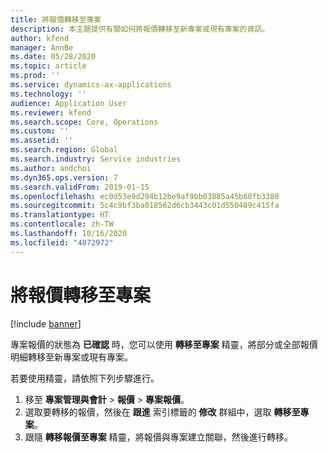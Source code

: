 ```yaml
---
title: 將報價轉移至專案
description: 本主題提供有關如何將報價轉移至新專案或現有專案的資訊。
author: kfend
manager: AnnBe
ms.date: 05/28/2020
ms.topic: article
ms.prod: ''
ms.service: dynamics-ax-applications
ms.technology: ''
audience: Application User
ms.reviewer: kfend
ms.search.scope: Core, Operations
ms.custom: ''
ms.assetid: ''
ms.search.region: Global
ms.search.industry: Service industries
ms.author: andchoi
ms.dyn365.ops.version: 7
ms.search.validFrom: 2019-01-15
ms.openlocfilehash: ec0d53e9d294b12be9af9bb03885a45b68fb3388
ms.sourcegitcommit: 5c4c9bf3ba018562d6cb3443c01d550489c415fa
ms.translationtype: HT
ms.contentlocale: zh-TW
ms.lasthandoff: 10/16/2020
ms.locfileid: "4072972"
---
```

# <a name="transfer-a-quotation-to-a-project"></a>將報價轉移至專案

[!include [banner](../includes/banner.md)]

專案報價的狀態為 **已確認** 時，您可以使用 **轉移至專案** 精靈，將部分或全部報價明細轉移至新專案或現有專案。 

若要使用精靈，請依照下列步驟進行。

1. 移至 **專案管理與會計** > **報價** > **專案報價**。
2. 選取要轉移的報價，然後在 **跟進** 索引標籤的 **修改** 群組中，選取 **轉移至專案**。
3. 跟隨 **轉移報價至專案** 精靈，將報價與專案建立關聯，然後進行轉移。
